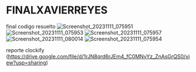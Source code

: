 # FINALXAVIERREYES
final codigo resuelto
![Screenshot_20231111_075951](https://github.com/XavierR007/FINALXAVIERREYES/assets/126616105/006f73d9-54e3-4049-847c-6c4bbee2cc37)
![Screenshot_20231111_075953](https://github.com/XavierR007/FINALXAVIERREYES/assets/126616105/121e1888-884d-4aab-88ae-27572013c114)
![Screenshot_20231111_075957](https://github.com/XavierR007/FINALXAVIERREYES/assets/126616105/3bcdeb6c-97e7-4a32-8a6f-58c7a77a2d5a)
![Screenshot_20231111_080014](https://github.com/XavierR007/FINALXAVIERREYES/assets/126616105/73c2ffe3-b667-4cbd-b19c-cd6b3902cfe3)
![Screenshot_20231111_075954](https://github.com/XavierR007/FINALXAVIERREYES/assets/126616105/1a5045a9-9f26-4cb9-b823-1ea5a3566a91)

reporte clockify  (https://drive.google.com/file/d/1rJN8qrd6rJEm4_fC0MNvYz_ZnAsGrQS0/view?usp=sharing)
